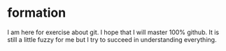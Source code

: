 # formation

I am here for exercise about git. I hope that I will master 100% github. It is still a little fuzzy for me but I try to succeed in understanding everything.
